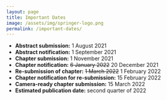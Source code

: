 ```yaml
---
layout: page
title: Important Dates
image: /assets/img/springer-logo.png
permalink: /important-dates/
---
```


- **Abstract submission:** 1 August 2021 
- **Abstract notification:** 1 September 2021 
- **Chapter submission:** 1 November 2021 
- **Chapter notification:** ~~6 January 2022~~ 20 December 2021
- **Re-submission of chapter:** ~~1 March 2022~~ 1 February 2022
- **Chapter notification for re-submission:** 15 February 2022
- **Camera-ready chapter submission:** 15 March 2022
- **Estimated publication date:** second quarter of 2022